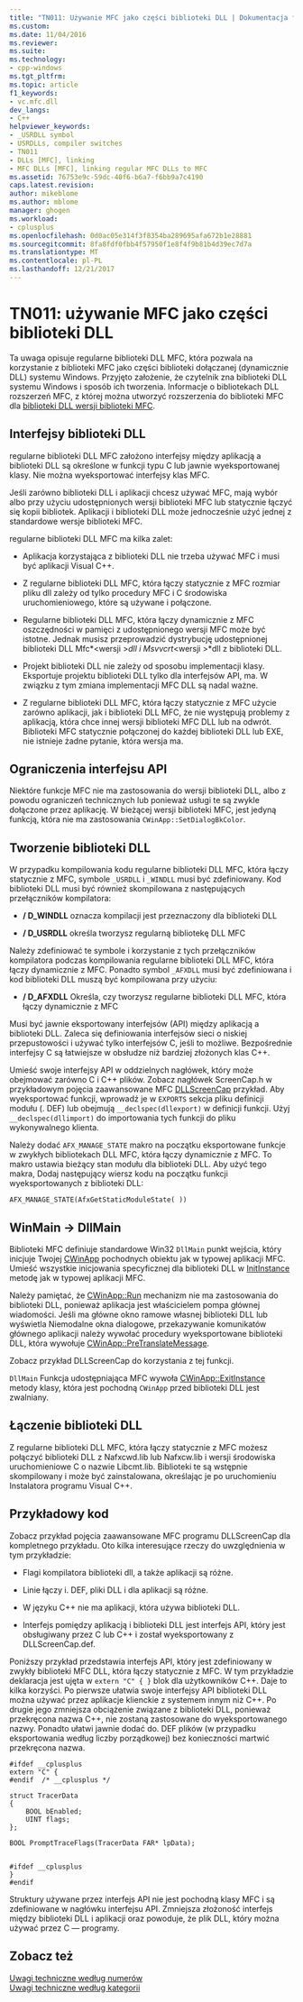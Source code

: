 ```yaml
---
title: "TN011: Używanie MFC jako części biblioteki DLL | Dokumentacja firmy Microsoft"
ms.custom: 
ms.date: 11/04/2016
ms.reviewer: 
ms.suite: 
ms.technology:
- cpp-windows
ms.tgt_pltfrm: 
ms.topic: article
f1_keywords:
- vc.mfc.dll
dev_langs:
- C++
helpviewer_keywords:
- _USRDLL symbol
- USRDLLs, compiler switches
- TN011
- DLLs [MFC], linking
- MFC DLLs [MFC], linking regular MFC DLLs to MFC
ms.assetid: 76753e9c-59dc-40f6-b6a7-f6bb9a7c4190
caps.latest.revision: 
author: mikeblome
ms.author: mblome
manager: ghogen
ms.workload:
- cplusplus
ms.openlocfilehash: 0d0ac05e314f3f8354ba289695afa672b1e28881
ms.sourcegitcommit: 8fa8fdf0fbb4f57950f1e8f4f9b81b4d39ec7d7a
ms.translationtype: MT
ms.contentlocale: pl-PL
ms.lasthandoff: 12/21/2017
---
```

# <a name="tn011-using-mfc-as-part-of-a-dll"></a>TN011: używanie MFC jako części biblioteki DLL
Ta uwaga opisuje regularne biblioteki DLL MFC, która pozwala na korzystanie z biblioteki MFC jako części biblioteki dołączanej (dynamicznie DLL) systemu Windows. Przyjęto założenie, że czytelnik zna biblioteki DLL systemu Windows i sposób ich tworzenia. Informacje o bibliotekach DLL rozszerzeń MFC, z której można utworzyć rozszerzenia do biblioteki MFC dla [biblioteki DLL wersji biblioteki MFC](../mfc/tn033-dll-version-of-mfc.md).  
  
## <a name="dll-interfaces"></a>Interfejsy biblioteki DLL  
 regularne biblioteki DLL MFC założono interfejsy między aplikacją a biblioteki DLL są określone w funkcji typu C lub jawnie wyeksportowanej klasy. Nie można wyeksportować interfejsy klas MFC.  
  
 Jeśli zarówno biblioteki DLL i aplikacji chcesz używać MFC, mają wybór albo przy użyciu udostępnionych wersji biblioteki MFC lub statycznie łączyć się kopii bibliotek. Aplikacji i biblioteki DLL może jednocześnie użyć jednej z standardowe wersje biblioteki MFC.  
  
 regularne biblioteki DLL MFC ma kilka zalet:  
  
-   Aplikacja korzystająca z biblioteki DLL nie trzeba używać MFC i musi być aplikacji Visual C++.  
  
-   Z regularne biblioteki DLL MFC, która łączy statycznie z MFC rozmiar pliku dll zależy od tylko procedury MFC i C środowiska uruchomieniowego, które są używane i połączone.  
  
-   Regularne biblioteki DLL MFC, która łączy dynamicznie z MFC oszczędności w pamięci z udostępnionego wersji MFC może być istotne. Jednak musisz przeprowadzić dystrybucję udostępnionej biblioteki DLL Mfc*\<wersji >*dll i Msvvcrt*\<wersji >*dll z biblioteki DLL.  
  
-   Projekt biblioteki DLL nie zależy od sposobu implementacji klasy. Eksportuje projektu biblioteki DLL tylko dla interfejsów API, ma. W związku z tym zmiana implementacji MFC DLL są nadal ważne.  
  
-   Z regularne biblioteki DLL MFC, która łączy statycznie z MFC użycie zarówno aplikacji, jak i biblioteki DLL MFC, że nie występują problemy z aplikacją, która chce innej wersji biblioteki MFC DLL lub na odwrót. Biblioteki MFC statycznie połączonej do każdej biblioteki DLL lub EXE, nie istnieje żadne pytanie, która wersja ma.  
  
## <a name="api-limitations"></a>Ograniczenia interfejsu API  
 Niektóre funkcje MFC nie ma zastosowania do wersji biblioteki DLL, albo z powodu ograniczeń technicznych lub ponieważ usługi te są zwykle dołączone przez aplikację. W bieżącej wersji biblioteki MFC, jest jedyną funkcją, która nie ma zastosowania `CWinApp::SetDialogBkColor`.  
  
## <a name="building-your-dll"></a>Tworzenie biblioteki DLL  
 W przypadku kompilowania kodu regularne biblioteki DLL MFC, która łączy statycznie z MFC, symbole `_USRDLL` i `_WINDLL` musi być zdefiniowany. Kod biblioteki DLL musi być również skompilowana z następujących przełączników kompilatora:  
  
- **/ D_WINDLL** oznacza kompilacji jest przeznaczony dla biblioteki DLL  
  
- **/ D_USRDLL** określa tworzysz regularną bibliotekę DLL MFC  
  
 Należy zdefiniować te symbole i korzystanie z tych przełączników kompilatora podczas kompilowania regularne biblioteki DLL MFC, która łączy dynamicznie z MFC. Ponadto symbol `_AFXDLL` musi być zdefiniowana i kod biblioteki DLL muszą być kompilowana przy użyciu:  
  
- **/ D_AFXDLL** Określa, czy tworzysz regularne biblioteki DLL MFC, która łączy dynamicznie z MFC  
  
 Musi być jawnie eksportowany interfejsów (API) między aplikacją a biblioteki DLL. Zaleca się definiowania interfejsów sieci o niskiej przepustowości i używać tylko interfejsów C, jeśli to możliwe. Bezpośrednie interfejsy C są łatwiejsze w obsłudze niż bardziej złożonych klas C++.  
  
 Umieść swoje interfejsy API w oddzielnych nagłówek, który może obejmować zarówno C i C++ plików. Zobacz nagłówek ScreenCap.h w przykładowym pojęcia zaawansowane MFC [DLLScreenCap](../visual-cpp-samples.md) przykład. Aby wyeksportować funkcji, wprowadź je w `EXPORTS` sekcja pliku definicji modułu (. DEF) lub obejmują `__declspec(dllexport)` w definicji funkcji. Użyj `__declspec(dllimport)` do importowania tych funkcji do pliku wykonywalnego klienta.  
  
 Należy dodać `AFX_MANAGE_STATE` makro na początku eksportowane funkcje w zwykłych bibliotekach DLL MFC, która łączy dynamicznie z MFC. To makro ustawia bieżący stan modułu dla biblioteki DLL. Aby użyć tego makra, Dodaj następujący wiersz kodu na początku funkcji wyeksportowanych z biblioteki DLL:  
  
 `AFX_MANAGE_STATE(AfxGetStaticModuleState( ))`  
  
## <a name="winmain---dllmain"></a>WinMain -> DllMain  
 Biblioteki MFC definiuje standardowe Win32 `DllMain` punkt wejścia, który inicjuje Twojej [CWinApp](../mfc/reference/cwinapp-class.md) pochodnych obiektu jak w typowej aplikacji MFC. Umieść wszystkie inicjowania specyficznej dla biblioteki DLL w [InitInstance](../mfc/reference/cwinapp-class.md#initinstance) metodę jak w typowej aplikacji MFC.  
  
 Należy pamiętać, że [CWinApp::Run](../mfc/reference/cwinapp-class.md#run) mechanizm nie ma zastosowania do biblioteki DLL, ponieważ aplikacja jest właścicielem pompa głównej wiadomości. Jeśli ma główne okno ramowe własnej biblioteki DLL lub wyświetla Niemodalne okna dialogowe, przekazywanie komunikatów głównego aplikacji należy wywołać procedury wyeksportowane biblioteki DLL, która wywołuje [CWinApp::PreTranslateMessage](../mfc/reference/cwinapp-class.md#pretranslatemessage).  
  
 Zobacz przykład DLLScreenCap do korzystania z tej funkcji.  
  
 `DllMain` Funkcja udostępniająca MFC wywoła [CWinApp::ExitInstance](../mfc/reference/cwinapp-class.md#exitinstance) metody klasy, która jest pochodną `CWinApp` przed biblioteki DLL jest zwalniany.  
  
## <a name="linking-your-dll"></a>Łączenie biblioteki DLL  
 Z regularne biblioteki DLL MFC, która łączy statycznie z MFC możesz połączyć biblioteki DLL z Nafxcwd.lib lub Nafxcw.lib i wersji środowiska uruchomieniowe C o nazwie Libcmt.lib. Biblioteki te są wstępnie skompilowany i może być zainstalowana, określając je po uruchomieniu Instalatora programu Visual C++.  
  
## <a name="sample-code"></a>Przykładowy kod  
 Zobacz przykład pojęcia zaawansowane MFC programu DLLScreenCap dla kompletnego przykładu. Oto kilka interesujące rzeczy do uwzględnienia w tym przykładzie:  
  
-   Flagi kompilatora biblioteki dll, a także aplikacji są różne.  
  
-   Linie łączy i. DEF, pliki DLL i dla aplikacji są różne.  
  
-   W języku C++ nie ma aplikacji, która używa biblioteki DLL.  
  
-   Interfejs pomiędzy aplikacją i biblioteki DLL jest interfejs API, który jest obsługiwany przez C lub C++ i został wyeksportowany z DLLScreenCap.def.  
  
 Poniższy przykład przedstawia interfejs API, który jest zdefiniowany w zwykły biblioteki MFC DLL, która łączy statycznie z MFC. W tym przykładzie deklaracja jest ujęta w `extern "C" { }` blok dla użytkowników C++. Daje to kilka korzyści. Po pierwsze ułatwia swoje interfejsy API biblioteki DLL można używać przez aplikacje klienckie z systemem innym niż C++. Po drugie jego zmniejsza obciążenie związane z biblioteki DLL, ponieważ przekręcona nazwa C++, nie zostaną zastosowane do wyeksportowanego nazwy. Ponadto ułatwi jawnie dodać do. DEF plików (w przypadku eksportowania według liczby porządkowej) bez konieczności martwić przekręcona nazwa.  
  
```  
#ifdef __cplusplus  
extern "C" {  
#endif  /* __cplusplus */  
 
struct TracerData  
{  
    BOOL bEnabled;  
    UINT flags;  
};  
 
BOOL PromptTraceFlags(TracerData FAR* lpData);

 
#ifdef __cplusplus  
}  
#endif  
```  
  
 Struktury używane przez interfejs API nie jest pochodną klasy MFC i są zdefiniowane w nagłówku interfejsu API. Zmniejsza złożoność interfejs między biblioteki DLL i aplikacji oraz powoduje, że plik DLL, który można używać przez C — programy.  
  
## <a name="see-also"></a>Zobacz też  
 [Uwagi techniczne według numerów](../mfc/technical-notes-by-number.md)   
 [Uwagi techniczne według kategorii](../mfc/technical-notes-by-category.md)

